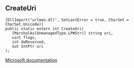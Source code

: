 ## CreateUri

```
[DllImport("urlmon.dll", SetLastError = true, CharSet = CharSet.Unicode)]
public static extern int CreateUri(
   [MarshalAs(UnmanagedType.LPWStr)] string uri,
   uint flags,
   int dwReserved,
   out IntPtr uri
);
```

[Microsoft documentation](TODO)
